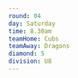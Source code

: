 ```yaml
---
round: 04
day: Saturday
time: 8.30am
teamHome: Cubs
teamAway: Dragons
diamond: 5
division: U8
---
```

